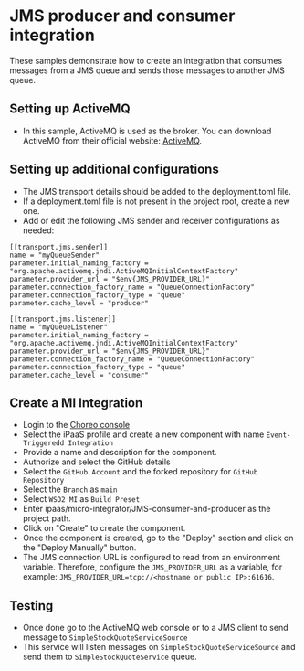 # JMS producer and consumer integration

These samples demonstrate how to create an integration that consumes messages from a JMS queue and sends those messages to another JMS queue.

## Setting up ActiveMQ
- In this sample, ActiveMQ is used as the broker. You can download ActiveMQ from their official website: [ActiveMQ](https://activemq.apache.org/download.html).

## Setting up additional configurations
- The JMS transport details should be added to the deployment.toml file.
- If a deployment.toml file is not present in the project root, create a new one.
- Add or edit the following JMS sender and receiver configurations as needed:
```
[[transport.jms.sender]]
name = "myQueueSender"
parameter.initial_naming_factory = "org.apache.activemq.jndi.ActiveMQInitialContextFactory"
parameter.provider_url = "$env{JMS_PROVIDER_URL}"
parameter.connection_factory_name = "QueueConnectionFactory"
parameter.connection_factory_type = "queue"
parameter.cache_level = "producer"

[[transport.jms.listener]]
name = "myQueueListener"
parameter.initial_naming_factory = "org.apache.activemq.jndi.ActiveMQInitialContextFactory"
parameter.provider_url = "$env{JMS_PROVIDER_URL}"
parameter.connection_factory_name = "QueueConnectionFactory"
parameter.connection_factory_type = "queue"
parameter.cache_level = "consumer"

```

## Create a MI Integration
- Login to the [Choreo console](https://console.choreo.dev/)
- Select the iPaaS profile and create a new component with name `Event-Triggeredd Integration`
- Provide a name and description for the component.
- Authorize and select the GitHub details
- Select the `GitHub Account` and the forked repository for `GitHub Repository`
- Select the `Branch` as `main`
- Select `WSO2 MI` as `Build Preset`
- Enter ipaas/micro-integrator/JMS-consumer-and-producer as the project path.
- Click on "Create" to create the component.
- Once the component is created, go to the "Deploy" section and click on the "Deploy Manually" button.
- The JMS connection URL is configured to read from an environment variable. Therefore, configure the `JMS_PROVIDER_URL` as a variable, for example: `JMS_PROVIDER_URL=tcp://<hostname or public IP>:61616`.

## Testing
- Once done go to the ActiveMQ web console or to a JMS client to send message to `SimpleStockQuoteServiceSource`
- This service will listen messages on `SimpleStockQuoteServiceSource` and send them to `SimpleStockQuoteService` queue.

